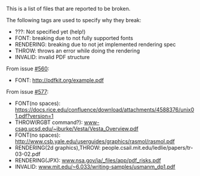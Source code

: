 This is a list of files that are reported to be broken.

The following tags are used to specify why they break:

* ???: Not specified yet (help!)
* FONT: breaking due to not fully supported fonts
* RENDERING: breaking due to not jet implemented rendering spec
* THROW: throws an error while doing the rendering
* INVALID: invalid PDF structure

From issue [#560](https://github.com/andreasgal/pdf.js/issues/560):

* FONT: http://pdfkit.org/example.pdf

From issue [#577](https://github.com/andreasgal/pdf.js/issues/577):

* FONT(no spaces): https://docs.rice.edu/confluence/download/attachments/4588376/unix01.pdf?version=1
* THROW(RGBT command?): www-csag.ucsd.edu/~jburke/Vesta/Vesta_Overview.pdf
* FONT(no spaces): http://www.csb.yale.edu/userguides/graphics/rasmol/rasmol.pdf
* RENDERING(2d graphics),THROW: people.csail.mit.edu/ledlie/papers/tr-03-02.pdf
* RENDERING(JPX): www.nsa.gov/ia/_files/app/pdf_risks.pdf
* INVALID: www.mit.edu/~6.033/writing-samples/usmanm_dp1.pdf